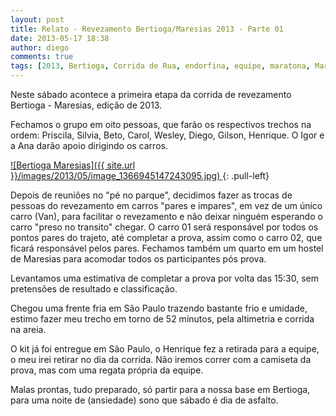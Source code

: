 ```yaml
---
layout: post
title: Relato - Revezamento Bertioga/Maresias 2013 - Parte 01
date: 2013-05-17 18:38
author: diego
comments: true
tags: [2013, Bertioga, Corrida de Rua, endorfina, equipe, maratona, Maresias, revezamento, Ultra, Ultramaratona]
---
```

​N​este sábado​ acontece a primeira etapa da corrida de revezamento Bertioga - Maresias, edição de 2013.

Fechamos o grupo em oito pessoas, que farão os respectivos trechos na ordem: Priscila​, Silvia​, Beto​, ​Carol​, ​Wesley​, ​Diego​, Gilson, Henrique​. O Igor e a Ana darão apoio dirigindo os carros.

<a href="/images/2013/05/image_1366945147243095.jpg">
![Bertioga Maresias]({{ site.url }}/images/2013/05/image_1366945147243095.jpg)
</a>
{: .pull-left}

Depois de reuniões no "pé no parque", decidimos fazer as trocas de pessoas do revezamento em carros "pares e impares", em vez de um único carro (Van), para facilitar o revezamento e não deixar ninguém esperando o carro "preso no transito" chegar. O carro 01 será responsável por todos os pontos pares do trajeto, até completar a prova, assim como o carro 02, que ficará responsável pelos pares. Fechamos também um quarto em um hostel de Maresias para acomodar todos os participantes pós prova.

Levantamos uma estimativa de completar a prova por volta das 15:30, sem pretensões de resultado e classificação.

Chegou uma frente fria em São Paulo trazendo bastante frio e umidade, estimo fazer meu trecho em torno de 52 minutos, pela altimetria e corrida na areia.

O kit já foi entregue em São Paulo, o Henrique fez a retirada para a equipe, o meu irei retirar no dia da corrida. Não iremos correr com a camiseta da prova, mas com uma regata própria da equipe.

Malas prontas, tudo preparado, só partir para a nossa base em Bertioga, para uma noite de (ansiedade) sono que sábado é dia de asfalto.
